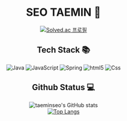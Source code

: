 <div align ="center">
<h1> SEO TAEMIN 👦 </h1>
  
[![Solved.ac
프로필](http://mazassumnida.wtf/api/mini/generate_badge?boj=taeminseo)](https://solved.ac/taeminseo)

<h2> Tech Stack 📚 </h2>
  
![Java](https://img.shields.io/badge/-JAVA-FC4C02?style=for-the-badge&logo=Java&logoColor=black)
![JavaScript](https://img.shields.io/badge/-JavaScript-FFD500?style=for-the-badge&logo=javascript&logoColor=000000&labelColor=%23F7DF1C&color=%23FFCE5A)
![Spring](https://img.shields.io/badge/Spring-6DB33F?style=for-the-badge&logo=Spring&logoColor=white)
![html5](https://img.shields.io/badge/HTML5-D32323?style=for-the-badge&logo=HTML5&logoColor=white)
![Css](https://img.shields.io/badge/CSS3-1572B6?style=for-the-badge&logo=CSS3&logoColor=white)

</div>

<div align="center">
<h2> Github Status  💻 </h2>

![taeminseo's GitHub stats](https://github-readme-stats.vercel.app/api?username=taeminseo&hide=stars,contribs&show_icons=true&theme=defalut) <br>
[![Top Langs](https://github-readme-stats.vercel.app/api/top-langs/?username=taeminseo&layout=compact)](https://github.com/taeminseo/github-readme-stats)

</div>
